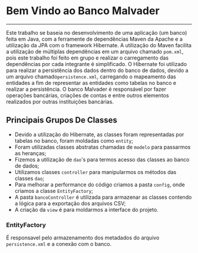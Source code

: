 # Bem Vindo ao Banco Malvader

---

Este trabalho se baseia no desenvolvimento de uma aplicação (um banco) feita em Java, com a ferramente de dependências Maven da Apache e a utilização da JPA com o framework Hibernate. A utilização do Maven facilita a utilização de múltiplas dependências em um arquivo chamado `pom.xml`,
pois este trabalho foi feito em grupo e realizar o carregamento das dependências por cada integrante é simplificado. O Hibernate foi utilizado para realizar a persistência dos dados dentro do banco de dados,
devido a um arquivo chamado`persistence.xml`, carregando o mapeamento das entidades a fim de representar as entidades como tabelas no banco e realizar a persistência. 
O banco Malvader é responsável por fazer operações bancárias, criações de contas e entre outros elementos realizados por outras instituições bancárias.

## Principais Grupos De Classes

- Devido a utilização do Hibernate, as classes foram representadas por tabelas no banco, foram moldadas como `entity`;
- Foram utilizadas classes abstratas chamadas de `modelo` para passarmos as heranças;
- Fizemos a utilização de `dao`'s para termos acesso das classes ao banco de dados;
- Utilizamos classes `controller` para manipularmos os métodos das classes `dao`;
- Para melhorar a performance do código criamos a pasta `config`, onde criamos a classe `EntityFactory`;
- A pasta `bancoController` é utilizada para armazenar as classes contendo a lógica para a exportação dos arquivos CSV;
- A criação da `view` é para moldarmos a interface do projeto.

### EntityFactory
É responsavel pelo armazenamento dos metadados do arquivo `persistence.xml` e a conexão com o banco.

